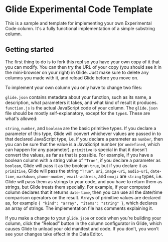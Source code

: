 # Glide Experimental Code Template

This is a sample and template for implementing your own Experimental Code column. It's a fully functional implementation of a simple substring column.

## Getting started

The first thing to do is to fork this repl so you have your own copy of it that you can modify. You can then try the URL of your copy (you should see it in the mini-browser on your right) in Glide. Just make sure to delete any columns you made with it, and reload Glide before you move on.

To implement your own column you only have to change two files:

`glide.json` contains metadata about your function, such as its name, a description, what parameters it takes, and what kind of result it produces.
`function.js` is the actual JavaScript code of your column.
The `glide.json` file should be mostly self-explanatory, except for the `type`s. These are what's allowed:

`string`, `number`, and `boolean` are the basic primitive types. If you declare a parameter of this type, Glide will convert whichever values are passed in to that declared JavaScript type, i.e. if you declare a parameter as `number`, then you can be sure that the value is a JavaScript number (or `undefined`, which can happen for any parameter).
`primitive` is special in that it doesn’t convert the values, as far as that is possible. For example, if you have a boolean column with a string value of `"True"`, if you declare a parameter as `boolean`, Glide will pass it as the boolean `true`, but if you declare it as `primitive`, Glide will pass the string `"True"`.
`uri`, `image-uri`, `audio-uri`, `date-time`, `markdown`, `phone-number`, `email-address`, and `emoji` are `string` types, i.e. Glide will pass them as strings to your code, and you have to return them as strings, but Glide treats them specially. For example, if your computed column declares that it returns `date-time`, then you can use all the date/time comparison operators on the result.
Arrays of primitive values are declared as, for example `{ "kind": "array", "items": "string" }`, which declares an array of strings.
The implementation file has comments explaining it.

If you make a change to your `glide.json` or code when you’re building your column, click the “Reload” button in the column configurator in Glide, which causes Glide to unload your old manifest and code. If you don’t, you won’t see your changes take effect in the Data Editor.
